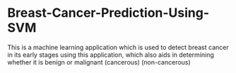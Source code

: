# Breast-Cancer-Prediction-Using-SVM
This is a machine learning application which is used to detect breast cancer in its early stages using this application, which also aids in determining whether it is benign or malignant (cancerous) (non-cancerous)
